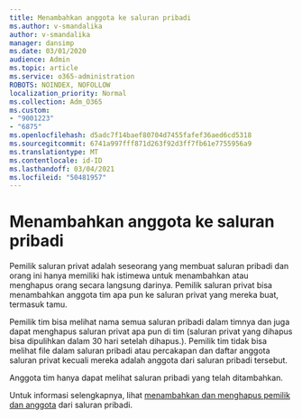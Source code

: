 ```yaml
---
title: Menambahkan anggota ke saluran pribadi
ms.author: v-smandalika
author: v-smandalika
manager: dansimp
ms.date: 03/01/2020
audience: Admin
ms.topic: article
ms.service: o365-administration
ROBOTS: NOINDEX, NOFOLLOW
localization_priority: Normal
ms.collection: Adm_O365
ms.custom:
- "9001223"
- "6875"
ms.openlocfilehash: d5adc7f14baef80704d7455fafef36aed6cd5318
ms.sourcegitcommit: 6741a997fff871d263f92d3ff7fb61e7755956a9
ms.translationtype: MT
ms.contentlocale: id-ID
ms.lasthandoff: 03/04/2021
ms.locfileid: "50481957"
---
```

# <a name="adding-members-to-private-channels"></a>Menambahkan anggota ke saluran pribadi

Pemilik saluran privat adalah seseorang yang membuat saluran pribadi dan orang ini hanya memiliki hak istimewa untuk menambahkan atau menghapus orang secara langsung darinya. Pemilik saluran privat bisa menambahkan anggota tim apa pun ke saluran privat yang mereka buat, termasuk tamu.

Pemilik tim bisa melihat nama semua saluran pribadi dalam timnya dan juga dapat menghapus saluran privat apa pun di tim (saluran privat yang dihapus bisa dipulihkan dalam 30 hari setelah dihapus.). Pemilik tim tidak bisa melihat file dalam saluran pribadi atau percakapan dan daftar anggota saluran privat kecuali mereka adalah anggota dari saluran pribadi tersebut.

Anggota tim hanya dapat melihat saluran pribadi yang telah ditambahkan.

Untuk informasi selengkapnya, lihat [menambahkan dan menghapus pemilik dan anggota](https://docs.microsoft.com/MicrosoftTeams/private-channels#adding-and-removing-owners-and-members) dari saluran pribadi.
